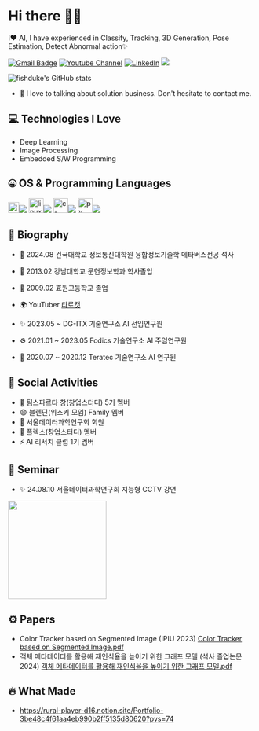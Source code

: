 # Hi there 👋👋

I❤️ AI, I have experienced in Classify, Tracking, 3D Generation, Pose Estimation, Detect Abnormal action✨

[![Gmail Badge](https://img.shields.io/badge/-fishduke22@gmail.com-c14438?style=flat-square&logo=Gmail&logoColor=white&link=mailto:fishduke22@gmail.com)](fishduke22@gmail.com) [![Youtube Channel](https://img.shields.io/badge/-타로캣%20-c14438?style=flat-square&logo=Youtube&link=https://www.youtube.com/channel/UC9PB9nKYqKEx_N3KM-JVTpg)](https://youtube.com/@fishduke1?si=IFXki4eGWJbdeKC5) [![LinkedIn](https://img.shields.io/badge/-Gunwoo%20%20Kim-c14438?style=flat-square&logo=LinkedIn)](https://www.linkedin.com/in/tarocat/)
![](https://komarev.com/ghpvc/?username=fishduke)


![fishduke's GitHub stats](https://github-readme-stats.vercel.app/api?username=fishduke&show_icons=true&theme=radical)

- 💬 I love to talking about solution business. Don't hesitate to contact me.
  
## 💻 Technologies I Love

- Deep Learning
- Image Processing
- Embedded S/W Programming



## 🤐 OS & Programming Languages

<img width="22" height="22" src="https://img.icons8.com/color/48/windows-10.png" alt="windows-10"/><img src="https://img.shields.io/badge/Windows-AB373C?style=flat-square&logo=Windows&logoColor=white"/>
<img width="30" height="30" src="https://img.icons8.com/color/48/linux--v1.png" alt="linux--v1"/><img src="https://img.shields.io/badge/Linux-FCC624?style=flat-square&logo=Linux2&logoColor=white"/>
<img width="30" height="30" src="https://img.icons8.com/pulsar-color/48/c-plus-plus.png" alt="c-plus-plus"/><img src="https://img.shields.io/badge/Cplusplus-00ADD8?style=flat-square&logo=Cplusplus2&logoColor=white"/>
<img width="30" height="30" src="https://img.icons8.com/pulsar-color/48/py.png" alt="py"/><img src="https://img.shields.io/badge/Python-3776AB?style=flat-square&logo=Python2&logoColor=white"/>



## 📘 Biography

- 🏢 2024.08 건국대학교 정보통신대학원 융합정보기술학 메타버스전공 석사
- 📱 2013.02 강남대학교 문헌정보학과 학사졸업
- 🌱 2009.02 효원고등학교 졸업

- 🌍 YouTuber [타로캣](https://youtube.com/@fishduke1?si=IFXki4eGWJbdeKC5)
- ✨ 2023.05 ~          DG-ITX 기술연구소 AI 선임연구원
- ⚙️ 2021.01 ~ 2023.05  Fodics 기술연구소 AI 주임연구원
- 👯 2020.07 ~ 2020.12  Teratec 기술연구소 AI 연구원
  



## 📱 Social Activities

- 🔭 팀스파르타 창(창업스터디) 5기 멤버
- 😄 블렌딘(위스키 모임) Family 멤버
- 🌱 서울데이터과학연구회 회원
- 👯 플렉스(창업스터디) 멤버
- ⚡ AI 리서치 클럽 1기 멤버

## 📱 Seminar

- ✨ 24.08.10 서울데이터과학연구회 지능형 CCTV 강연

<a href='https://ifh.cc/v-fBAy4J' target='_blank'><img src='https://ifh.cc/g/fBAy4J.jpg' border='0' width='200px'></a>



<!--
**fishduke/fishduke** is a ✨ _special_ ✨ repository because its `README.md` (this file) appears on your GitHub profile.

Here are some ideas to get you started:

- 🔭 I’m currently working on ...
- 🌱 I’m currently learning ...
- 👯 I’m looking to collaborate on ...
- 🤔 I’m looking for help with ...
- 💬 Ask me about ...
- 📫 How to reach me: ...
- 😄 Pronouns: ...
- ⚡ Fun fact: ...
-->

## ⚙️ Papers

- Color Tracker based on Segmented Image (IPIU 2023) [Color Tracker based on Segmented Image.pdf](https://github.com/user-attachments/files/17068565/Color.Tracker.based.on.Segmented.Image.pdf)
- 객체 메타데이터를 활용해 재인식율을 높이기 위한 그래프 모델 (석사 졸업논문 2024) [객체 메타데이터를 활용해 재인식율을 높이기 위한 그래프 모델.pdf](https://github.com/user-attachments/files/17068702/default.pdf)


  
## 🔥 What Made

- https://rural-player-d16.notion.site/Portfolio-3be48c4f61aa4eb990b2ff5135d80620?pvs=74

